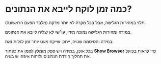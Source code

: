 # כמה זמן לוקח לייבא את הנתונים?

תלוי במהירות הגלישה, אבל בכל מקרה לא יותר מדקה (מלבד הפעם הראשונה).

במידה ומהירות הגלישה נמוכה מידי, עו"שי לא יצליח לייבא את הנתונים.

במידה והסיסמה שגויה, ייתכן שייקח מעט יותר זמן לגלות זאת.

בכל אופן, במידה ויש ספק מומלץ לסמן את כפתור **Show Browser** כדי לראות בפועל את תהליך הורדת הנתונים ולזהות איפה יש בעיה.
